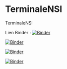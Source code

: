 # TerminaleNSI
TerminaleNSI

Lien Binder :
[![Binder](https://mybinder.org/badge_logo.svg)](https://mybinder.org/v2/gh/fran6rignanese/TerminaleNSI/HEAD?filepath=TParbresBibaires.ipynb)

[![Binder](https://mybinder.org/badge_logo.svg)](https://mybinder.org/v2/gh/fran6rignanese/TerminaleNSI/HEAD?filepath=TParbresBinairesDeRecherche.ipynb)

[![Binder](https://mybinder.org/badge_logo.svg)](https://mybinder.org/v2/gh/fran6rignanese/TerminaleNSI/HEAD?filepath=essai.ipynb)

[![Binder](https://mybinder.org/badge_logo.svg)](https://mybinder.org/v2/gh/fran6rignanese/TerminaleNSI/blob/main/SGBDpython.ipynb/HEAD)


